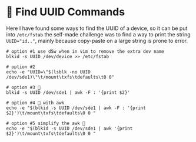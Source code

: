 # 🛴 Find UUID Commands 

Here I have found some ways to find the UUID of a device, so it can be put into `/etc/fstab` the self-made challenge was to find a way to print the string `UUID="id.."`, mainly
because copy-paste on a large string is prone to error. 

```
# option #1 use d5w when in vim to remove the extra dev name 
blkid -s UUID /dev/device >> /etc/fstab

# option #2 
echo -e "UUID=\"$(lsblk -no UUID /dev/sde1)\"\t/mount\txfs\tdefaults\t0 0"

# option #3 🦅
blkid -s UUID /dev/sde1 | awk -F : '{print $2}'

# option #4 🦅 with awk 
echo -e "$(blkid -s UUID /dev/sde1 | awk -F : '{print $2}')\t/mount\txfs\tdefaults\0 0 "

# option #5 simplify the awk 🦅
echo -e "$(blkid -s UUID /dev/sde1 | awk '{print $2}')\t/mount\txfs\tdefaults\0 0 "
```
